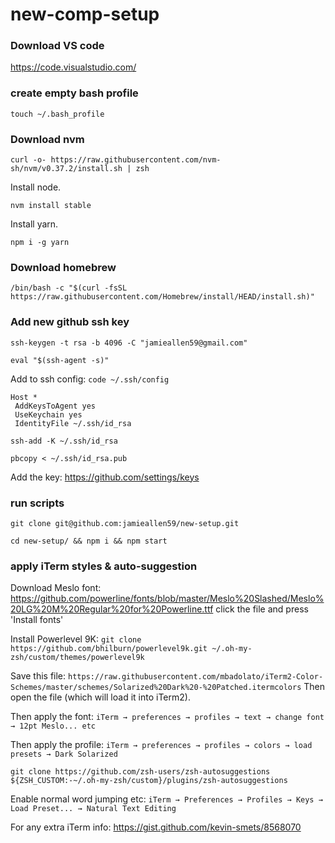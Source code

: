 new-comp-setup
==============

### Download VS code
https://code.visualstudio.com/

### create empty bash profile
`touch ~/.bash_profile`

### Download nvm
`curl -o- https://raw.githubusercontent.com/nvm-sh/nvm/v0.37.2/install.sh | zsh`

Install node.

`nvm install stable`

Install yarn.

`npm i -g yarn`

### Download homebrew
`/bin/bash -c "$(curl -fsSL https://raw.githubusercontent.com/Homebrew/install/HEAD/install.sh)"`

### Add new github ssh key
`ssh-keygen -t rsa -b 4096 -C "jamieallen59@gmail.com"`

`eval "$(ssh-agent -s)"`

Add to ssh config:
`code ~/.ssh/config`

```
Host *
 AddKeysToAgent yes
 UseKeychain yes
 IdentityFile ~/.ssh/id_rsa
 ```
`ssh-add -K ~/.ssh/id_rsa`

`pbcopy < ~/.ssh/id_rsa.pub`

Add the key: https://github.com/settings/keys

### run scripts
`git clone git@github.com:jamieallen59/new-setup.git`

`cd new-setup/ && npm i && npm start`

### apply iTerm styles & auto-suggestion
Download Meslo font: https://github.com/powerline/fonts/blob/master/Meslo%20Slashed/Meslo%20LG%20M%20Regular%20for%20Powerline.ttf
click the file and press 'Install fonts'

Install Powerlevel 9K: 
`git clone https://github.com/bhilburn/powerlevel9k.git ~/.oh-my-zsh/custom/themes/powerlevel9k`

Save this file: 
`https://raw.githubusercontent.com/mbadolato/iTerm2-Color-Schemes/master/schemes/Solarized%20Dark%20-%20Patched.itermcolors`
Then open the file (which will load it into iTerm2).

Then apply the font:
`iTerm → preferences → profiles → text → change font → 12pt Meslo... etc`

Then apply the profile:
`iTerm → preferences → profiles → colors → load presets → Dark Solarized`

`git clone https://github.com/zsh-users/zsh-autosuggestions ${ZSH_CUSTOM:-~/.oh-my-zsh/custom}/plugins/zsh-autosuggestions
`

Enable normal word jumping etc:
`iTerm → Preferences → Profiles → Keys → Load Preset... → Natural Text Editing`

For any extra iTerm info: https://gist.github.com/kevin-smets/8568070
